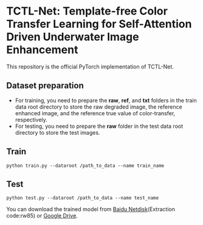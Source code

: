 # TCTL-Net: Template-free Color Transfer Learning for Self-Attention Driven Underwater Image Enhancement
This repository is the official PyTorch implementation of TCTL-Net.
## Dataset preparation 
- For training, you need to prepare the **raw**, **ref**, and **txt** folders in the train data root directory to store the raw degraded image, the reference enhanced image, and the reference true value of color-transfer, respectively. 
- For testing, you need to prepare the **raw** folder in the test data root directory to store the test images.

## Train
``` 
python train.py --dataroot /path_to_data --name train_name
```
## Test
```
python test.py --dataroot /path_to_data --name test_name
```
You can download the trained model from [Baidu Netdisk](https://pan.baidu.com/s/1zLHssfNI2sgXMSb6ybyQfw)(Extraction code:rw85) or [Google Drive](https://drive.google.com/file/d/1OAESvi-uIRfELIbX_dLlas43Lx-USxvf/view?usp=sharing).